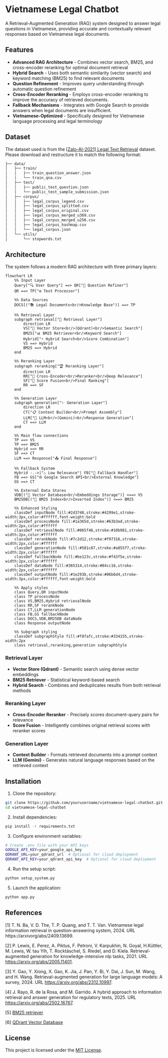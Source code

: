 # **Vietnamese Legal Chatbot**

A Retrieval-Augmented Generation (RAG) system designed to answer legal questions in Vietnamese, providing accurate and contextually relevant responses based on Vietnamese legal documents.

## **Features**

- **Advanced RAG Architecture** - Combines vector search, BM25, and cross-encoder reranking for optimal document retrieval
- **Hybrid Search** - Uses both semantic similarity (vector search) and keyword matching (BM25) to find relevant documents
- **Question Refinement** - Improves query understanding through automatic question refinement
- **Cross-Encoder Reranking** - Employs cross-encoder reranking to improve the accuracy of retrieved documents.
- **Fallback Mechanisms** - Integrates with Google Search to provide answers when legal documents are insufficient.
- **Vietnamese-Optimized** - Specifically designed for Vietnamese language processing and legal terminology

## **Dataset**
The dataset used is from the [[Zalo-AI-2021] Legal Text Retrieval](https://www.kaggle.com/datasets/hariwh0/zaloai2021-legal-text-retrieval/data) dataset. Please download and restructure it to match the following format:
```bash
├── data/
│   ├── train/
│   │   ├── train_question_answer.json
│   │   └── train_qna.csv
│   ├── test/
│   │   ├── public_test_question.json
│   │   └── public_test_sample_submission.json
│   ├── corpus/
│   │   ├── legal_corpus_legend.csv
│   │   ├── legal_corpus_splitted.csv
│   │   ├── legal_corpus_original.csv
│   │   ├── legal_corpus_merged_u369.csv
│   │   ├── legal_corpus_merged_u256.csv
│   │   ├── legal_corpus_hashmap.csv
│   │   └── legal_corpus.json
│   └── utils/
│       └── stopwords.txt
```
## **Architecture**

The system follows a modern RAG architecture with three primary layers:

```mermaid
flowchart LR
    %% Input Layer
    Query["🔍 User Query"] ==> QR["📝 Question Refiner"]
    QR ==> TP["⚙️ Text Processor"]
    
    %% Data Sources
    DOCS[("📚 Legal Documents<br/>Knowledge Base")] ==> TP
    
    %% Retrieval Layer
    subgraph retrieval["🔎 Retrieval Layer"]
        direction LR
        VS["🎯 Vector Store<br/>(Qdrant)<br/>Semantic Search"] 
        BM25["📊 BM25 Retriever<br/>Keyword Search"]
        Hybrid["⚡ Hybrid Search<br/>Score Combination"]
        VS ==> Hybrid
        BM25 ==> Hybrid
    end
    
    %% Reranking Layer
    subgraph reranking["🏆 Reranking Layer"]
        direction LR
        RR["🧠 Cross-Encoder<br/>Reranker<br/>Deep Relevance"]
        SF["🔢 Score Fusion<br/>Final Ranking"]
        RR ==> SF
    end
    
    %% Generation Layer
    subgraph generation["✨ Generation Layer"]
        direction LR
        CT["📋 Context Builder<br/>Prompt Assembly"]
        LLM["🤖 LLM<br/>(Gemini)<br/>Response Generation"]
        CT ==> LLM
    end
    
    %% Main flow connections
    TP ==> VS
    TP ==> BM25
    Hybrid ==> RR
    SF ==> CT
    LLM ==> Response["📤 Final Response"]
    
    %% Fallback System
    Hybrid -.->|"⚠️ Low Relevance"| FB["🔄 Fallback Handler"]
    FB ==> GS["🌐 Google Search API<br/>External Knowledge"]
    GS ==> CT
    
    %% External Data Stores
    VDB[("💾 Vector Database<br/>Embeddings Storage")] <==> VS
    BM25DB[("📇 BM25 Index<br/>Inverted Index")] <==> BM25
    
    %% Enhanced Styling
    classDef inputNode fill:#2d3748,stroke:#4299e1,stroke-width:3px,color:#ffffff,font-weight:bold
    classDef processNode fill:#1a365d,stroke:#63b3ed,stroke-width:2px,color:#ffffff
    classDef retrievalNode fill:#065f46,stroke:#10b981,stroke-width:2px,color:#ffffff
    classDef rerankNode fill:#7c2d12,stroke:#f97316,stroke-width:2px,color:#ffffff
    classDef generationNode fill:#581c87,stroke:#a855f7,stroke-width:2px,color:#ffffff
    classDef fallbackNode fill:#be123c,stroke:#f43f5e,stroke-width:2px,color:#ffffff
    classDef dataNode fill:#365314,stroke:#84cc16,stroke-width:2px,color:#ffffff
    classDef outputNode fill:#1e293b,stroke:#06b6d4,stroke-width:3px,color:#ffffff,font-weight:bold
    
    %% Apply styles
    class Query,QR inputNode
    class TP processNode
    class VS,BM25,Hybrid retrievalNode
    class RR,SF rerankNode
    class CT,LLM generationNode
    class FB,GS fallbackNode
    class DOCS,VDB,BM25DB dataNode
    class Response outputNode
    
    %% Subgraph styling
    classDef subgraphStyle fill:#f8fafc,stroke:#334155,stroke-width:2px
    class retrieval,reranking,generation subgraphStyle
```

### Retrieval Layer
- **Vector Store (Qdrant)** - Semantic search using dense vector embeddings
- **BM25 Retriever** - Statistical keyword-based search
- **Hybrid Search** - Combines and deduplicates results from both retrieval methods

### Reranking Layer
- **Cross-Encoder Reranker** - Precisely scores document-query pairs for relevance
- **Score Fusion** - Intelligently combines original retrieval scores with reranker scores

### Generation Layer
- **Context Builder** - Formats retrieved documents into a prompt context
- **LLM (Gemini)** - Generates natural language responses based on the retrieved context

## **Installation**

1. Clone the repository:
```bash
git clone https://github.com/yourusername/vietnamese-legal-chatbot.git
cd vietnamese-legal-chatbot
```

2. Install dependencies:
```bash
pip install -r requirements.txt
```

3. Configure environment variables:
```bash
# Create .env file with your API keys
GOOGLE_API_KEY=your_google_api_key
QDRANT_URL=your_qdrant_url  # Optional for cloud deployment
QDRANT_API_KEY=your_qdrant_api_key  # Optional for cloud deployment
```

4. Run the setup script:
```bash
python setup_system.py
```

5. Launch the application:
```bash
python app.py
```

## **References**
[1] T. N. Ba, V. D. The, T. P. Quang, and T. T. Van. Vietnamese legal information retrieval in question-answering system, 2024. URL https://arxivorg/abs/2409.13699.

[2] P. Lewis, E. Perez, A. Piktus, F. Petroni, V. Karpukhin, N. Goyal, H.Küttler, M. Lewis, W. tau Yih, T. Rocktäschel, S. Riedel, and D. Kiela. Retrieval-augmented generation for knowledge-intensive nlp tasks, 2021. URL https://arxiv.org/abs/2005.11401.

[3] Y. Gao, Y. Xiong, X. Gao, K. Jia, J. Pan, Y. Bi, Y. Dai, J. Sun, M. Wang, and H. Wang. Retrieval-augmented generation for large language models: A survey, 2024. URL https://arxiv.org/abs/2312.10997.

[4] J. Rayo, R. de la Rosa, and M. Garrido. A hybrid approach to information retrieval and answer generation for regulatory texts, 2025. URL https://arxiv.org/abs/2502.16767.

[5] [BM25 retriever](https://python.langchain.com/docs/integrations/retrievers/bm25/)

[6] [QDrant Vector Database](https://qdrant.tech/documentation/)
## **License** 
This project is licensed under the [MIT License](LICENSE).
